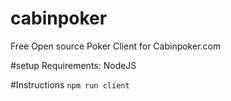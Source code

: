 # cabinpoker
Free Open source Poker Client for Cabinpoker.com

#setup
Requirements: NodeJS

#Instructions
```npm run client```
